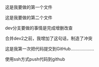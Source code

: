 这是我要做的第一个文件

这是我要做的第二个文件

dev分支要做的事情是完成增删改查

合并dev2之前，我增加了这句话，制造了冲突

这是我第一次把代码提交到GitHub...................

使用ssh方式push代码到github